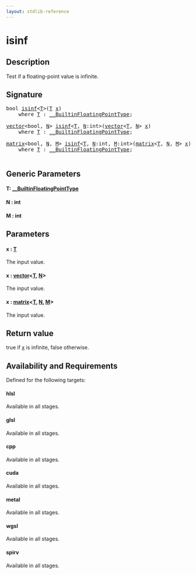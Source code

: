 ```yaml
---
layout: stdlib-reference
---
```


# isinf

## Description

Test if a floating-point value is infinite.



## Signature 

<pre>
<span class="code_keyword">bool</span> <a href="isinf.md">isinf</a>&lt;<a href="isinf.md#typeparam-T" class="code_type">T</a>&gt;(<a href="isinf.md#typeparam-T" class="code_type">T</a> <a href="isinf.md#decl-x" class="code_param">x</a>)
    <span class='code_keyword'>where</span> <a href="isinf.md#typeparam-T" class="code_type">T</a> : <a href="../interfaces/0_builtinfloatingpointtype-029hm/index.md" class="code_type">__BuiltinFloatingPointType</a>;

<a href="../types/vector/index.md" class="code_type">vector</a>&lt;<span class="code_keyword">bool</span>, <a href="isinf.md#decl-N" class="code_var">N</a>&gt; <a href="isinf.md">isinf</a>&lt;<a href="isinf.md#typeparam-T" class="code_type">T</a>, <a href="isinf.md#decl-N" class="code_var">N</a>:<span class="code_keyword">int</span>&gt;(<a href="../types/vector/index.md" class="code_type">vector</a>&lt;<a href="isinf.md#typeparam-T" class="code_type">T</a>, <a href="isinf.md#decl-N" class="code_var">N</a>&gt; <a href="isinf.md#decl-x" class="code_param">x</a>)
    <span class='code_keyword'>where</span> <a href="isinf.md#typeparam-T" class="code_type">T</a> : <a href="../interfaces/0_builtinfloatingpointtype-029hm/index.md" class="code_type">__BuiltinFloatingPointType</a>;

<a href="../types/matrix/index.md" class="code_type">matrix</a>&lt;<span class="code_keyword">bool</span>, <a href="isinf.md#decl-N" class="code_var">N</a>, <a href="isinf.md#decl-M" class="code_var">M</a>&gt; <a href="isinf.md">isinf</a>&lt;<a href="isinf.md#typeparam-T" class="code_type">T</a>, <a href="isinf.md#decl-N" class="code_var">N</a>:<span class="code_keyword">int</span>, <a href="isinf.md#decl-M" class="code_var">M</a>:<span class="code_keyword">int</span>&gt;(<a href="../types/matrix/index.md" class="code_type">matrix</a>&lt;<a href="isinf.md#typeparam-T" class="code_type">T</a>, <a href="isinf.md#decl-N" class="code_var">N</a>, <a href="isinf.md#decl-M" class="code_var">M</a>&gt; <a href="isinf.md#decl-x" class="code_param">x</a>)
    <span class='code_keyword'>where</span> <a href="isinf.md#typeparam-T" class="code_type">T</a> : <a href="../interfaces/0_builtinfloatingpointtype-029hm/index.md" class="code_type">__BuiltinFloatingPointType</a>;

</pre>

## Generic Parameters

####  <a id="typeparam-T"></a>T: [\_\_BuiltinFloatingPointType](../interfaces/0_builtinfloatingpointtype-029hm/index.md)
####  <a id="decl-N"></a>N  : int
####  <a id="decl-M"></a>M  : int

## Parameters

####  <a id="decl-x"></a>x  : [T](isinf.md#typeparam-T)
The input value.

####  <a id="decl-x"></a>x  : [vector](../types/vector/index.md)\<[T](../types/vector/index.md#typeparam-T), [N](../types/vector/index.md#decl-N)\>
The input value.

####  <a id="decl-x"></a>x  : [matrix](../types/matrix/index.md)\<[T](../types/matrix/t-0.md), [N](../types/matrix/index.md#decl-N), [M](../types/matrix/index.md#decl-M)\>
The input value.


## Return value
<span class='code'>true</span> if <span class='code'><a href="isinf.md#decl-x" class="code_param">x</a></span> is infinite, <span class='code'>false</span> otherwise.


## Availability and Requirements

Defined for the following targets:

#### hlsl
Available in all stages.

#### glsl
Available in all stages.

#### cpp
Available in all stages.

#### cuda
Available in all stages.

#### metal
Available in all stages.

#### wgsl
Available in all stages.

#### spirv
Available in all stages.




<script>
// Fix .md links to .html when on ReadTheDocs
if (window.location.hostname.includes('readthedocs') || 
    window.location.hostname.includes('rtfd.io')) {
  document.addEventListener('DOMContentLoaded', function() {
    const links = document.querySelectorAll('a');
    links.forEach(link => {
      const href = link.getAttribute('href');
      if (href && href.includes('.md')) {
        // This regex will handle .md links with or without fragment identifiers or query parameters
        link.href = link.href.replace(/(.+)\.md(#[^?]*)?(\?.*)?$/, '$1.html$2$3');
      }
    });
  });
}
</script>
